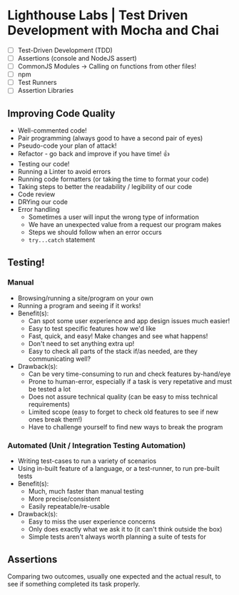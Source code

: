 # Lighthouse Labs | Test Driven Development with Mocha and Chai

* [ ] Test-Driven Development (TDD)
* [ ] Assertions (console and NodeJS assert)
* [ ] CommonJS Modules -> Calling on functions from other files!
* [ ] npm
* [ ] Test Runners
* [ ] Assertion Libraries

## Improving Code Quality

* Well-commented code!
* Pair programming (always good to have a second pair of eyes)
* Pseudo-code your plan of attack!
* Refactor - go back and improve if you have time! 👍
* Testing our code!
* Running a Linter to avoid errors
* Running code formatters (or taking the time to format your code)
* Taking steps to better the readability / legibility of our code
* Code review
* DRYing our code
* Error handling
    * Sometimes a user will input the wrong type of information
    * We have an unexpected value from a request our program makes
    * Steps we should follow when an error occurs
    * `try...catch` statement

## Testing!

### Manual

* Browsing/running a site/program on your own
* Running a program and seeing if it works!
* Benefit(s):
    * Can spot some user experience and app design issues much easier!
    * Easy to test specific features how we'd like
    * Fast, quick, and easy! Make changes and see what happens!
    * Don't need to set anything extra up!
    * Easy to check all parts of the stack if/as needed, are they communicating well?
* Drawback(s):
    * Can be very time-consuming to run and check features by-hand/eye
    * Prone to human-error, especially if a task is very repetative and must be tested a lot
    * Does not assure technical quality (can be easy to miss technical requirements)
    * Limited scope (easy to forget to check old features to see if new ones break them!)
    * Have to challenge yourself to find new ways to break the program

### Automated (Unit / Integration Testing Automation)

* Writing test-cases to run a variety of scenarios
* Using in-built feature of a language, or a test-runner, to run pre-built tests
* Benefit(s):
    * Much, much faster than manual testing
    * More precise/consistent
    * Easily repeatable/re-usable
* Drawback(s):
    * Easy to miss the user experience concerns
    * Only does exactly what we ask it to (it can't think outside the box)
    * Simple tests aren't always worth planning a suite of tests for

## Assertions

Comparing two outcomes, usually one expected and the actual result, to see if something completed its task properly.
